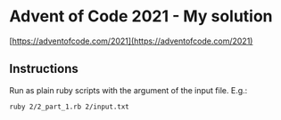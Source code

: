 # Advent of Code 2021 - My solution

[https://adventofcode.com/2021](https://adventofcode.com/2021)

## Instructions

Run as plain ruby scripts with the argument of the input file. E.g.:

```
ruby 2/2_part_1.rb 2/input.txt
```
